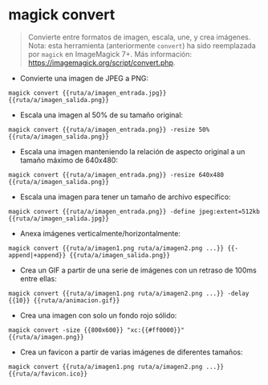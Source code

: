# magick convert

> Convierte entre formatos de imagen, escala, une, y crea imágenes.
> Nota: esta herramienta (anteriormente `convert`) ha sido reemplazada por `magick` en ImageMagick 7+.
> Más información: <https://imagemagick.org/script/convert.php>.

- Convierte una imagen de JPEG a PNG:

`magick convert {{ruta/a/imagen_entrada.jpg}} {{ruta/a/imagen_salida.png}}`

- Escala una imagen al 50% de su tamaño original:

`magick convert {{ruta/a/imagen_entrada.png}} -resize 50% {{ruta/a/imagen_salida.png}}`

- Escala una imagen manteniendo la relación de aspecto original a un tamaño máximo de 640x480:

`magick convert {{ruta/a/imagen_entrada.png}} -resize 640x480 {{ruta/a/imagen_salida.png}}`

- Escala una imagen para tener un tamaño de archivo específico:

`magick convert {{ruta/a/imagen_entrada.png}} -define jpeg:extent=512kb {{ruta/a/imagen_salida.jpg}}`

- Anexa imágenes verticalmente/horizontalmente:

`magick convert {{ruta/a/imagen1.png ruta/a/imagen2.png ...}} {{-append|+append}} {{ruta/a/imagen_salida.png}}`

- Crea un GIF a partir de una serie de imágenes con un retraso de 100ms entre ellas:

`magick convert {{ruta/a/imagen1.png ruta/a/imagen2.png ...}} -delay {{10}} {{ruta/a/animacion.gif}}`

- Crea una imagen con solo un fondo rojo sólido:

`magick convert -size {{800x600}} "xc:{{#ff0000}}" {{ruta/a/imagen.png}}`

- Crea un favicon a partir de varias imágenes de diferentes tamaños:

`magick convert {{ruta/a/imagen1.png ruta/a/imagen2.png ...}} {{ruta/a/favicon.ico}}`
